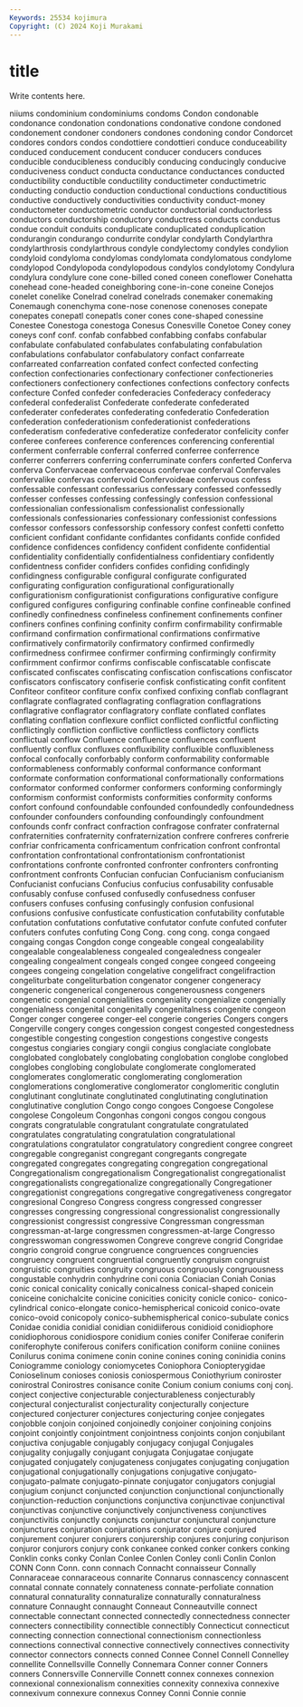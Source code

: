```yaml
---
Keywords: 25534 kojimura
Copyright: (C) 2024 Koji Murakami
---
```


# title

Write contents here.



niiums condominium condominiums
condoms Condon condonable condonance condonation condonations condonative condone condoned condonement
condoner condoners condones condoning condor Condorcet condores condors condos condottiere
condottieri conduce conduceability conduced conducement conducent conducer conducers conduces conducible
conducibleness conducibly conducing conducingly conducive conduciveness conduct conducta conductance conductances
conducted conductibility conductible conductility conductimeter conductimetric conducting conductio conduction conductional
conductions conductitious conductive conductively conductivities conductivity conduct-money conductometer conductometric conductor
conductorial conductorless conductors conductorship conductory conductress conducts conductus condue conduit
conduits conduplicate conduplicated conduplication condurangin condurango condurrite condylar condylarth Condylarthra
condylarthrosis condylarthrous condyle condylectomy condyles condylion condyloid condyloma condylomas condylomata
condylomatous condylome condylopod Condylopoda condylopodous condylos condylotomy Condylura condylura condylure
cone cone-billed coned coneen coneflower Conehatta conehead cone-headed coneighboring cone-in-cone
coneine Conejos conelet conelike Conelrad conelrad conelrads conemaker conemaking Conemaugh
conenchyma cone-nose conenose conenoses conepate conepates conepatl conepatls coner cones
cone-shaped conessine Conestee Conestoga conestoga Conesus Conesville Conetoe Coney coney
coneys conf conf. confab confabbed confabbing confabs confabular confabulate confabulated
confabulates confabulating confabulation confabulations confabulator confabulatory confact confarreate confarreated confarreation
confated confect confected confecting confection confectionaries confectionary confectioner confectioneries confectioners
confectionery confectiones confections confectory confects confecture Confed confeder confederacies Confederacy
confederacy confederal confederalist Confederate confederate confederated confederater confederates confederating confederatio
Confederation confederation confederationism confederationist confederations confederatism confederative confederatize confederator confelicity
confer conferee conferees conference conferences conferencing conferential conferment conferrable conferral
conferred conferree conferrence conferrer conferrers conferring conferruminate confers conferted Conferva
conferva Confervaceae confervaceous confervae conferval Confervales confervalike confervas confervoid Confervoideae
confervous confess confessable confessant confessarius confessary confessed confessedly confesser confesses
confessing confessingly confession confessional confessionalian confessionalism confessionalist confessionally confessionals confessionaries
confessionary confessionist confessions confessor confessors confessorship confessory confest confetti confetto
conficient confidant confidante confidantes confidants confide confided confidence confidences confidency
confident confidente confidential confidentiality confidentially confidentialness confidentiary confidently confidentness confider
confiders confides confiding confidingly confidingness configurable configural configurate configurated configurating
configuration configurational configurationally configurationism configurationist configurations configurative configure configured configures
configuring confinable confine confineable confined confinedly confinedness confineless confinement confinements
confiner confiners confines confining confinity confirm confirmability confirmable confirmand confirmation
confirmational confirmations confirmative confirmatively confirmatorily confirmatory confirmed confirmedly confirmedness confirmee
confirmer confirming confirmingly confirmity confirmment confirmor confirms confiscable confiscatable confiscate
confiscated confiscates confiscating confiscation confiscations confiscator confiscators confiscatory confiserie confisk
confisticating confit confitent Confiteor confiteor confiture confix confixed confixing conflab
conflagrant conflagrate conflagrated conflagrating conflagration conflagrations conflagrative conflagrator conflagratory conflate
conflated conflates conflating conflation conflexure conflict conflicted conflictful conflicting conflictingly
confliction conflictive conflictless conflictory conflicts conflictual conflow Confluence confluence confluences
confluent confluently conflux confluxes confluxibility confluxible confluxibleness confocal confocally conforbably
conform conformability conformable conformableness conformably conformal conformance conformant conformate conformation
conformational conformationally conformations conformator conformed conformer conformers conforming conformingly conformism
conformist conformists conformities conformity conforms confort confound confoundable confounded confoundedly
confoundedness confounder confounders confounding confoundingly confoundment confounds confr confract confraction
confragose confrater confraternal confraternities confraternity confraternization confrere confreres confrerie confriar
confricamenta confricamentum confrication confront confrontal confrontation confrontational confrontationism confrontationist confrontations
confronte confronted confronter confronters confronting confrontment confronts Confucian confucian Confucianism
confucianism Confucianist confucians Confucius confucius confusability confusable confusably confuse confused
confusedly confusedness confuser confusers confuses confusing confusingly confusion confusional confusions
confusive confusticate confustication confutability confutable confutation confutations confutative confutator confute
confuted confuter confuters confutes confuting Cong Cong. cong cong. conga
congaed congaing congas Congdon conge congeable congeal congealability congealable congealableness
congealed congealedness congealer congealing congealment congeals conged congee congeed congeeing
congees congeing congelation congelative congelifract congelifraction congeliturbate congeliturbation congenator congener
congeneracy congeneric congenerical congenerous congenerousness congeners congenetic congenial congenialities congeniality
congenialize congenially congenialness congenital congenitally congenitalness congenite congeon Conger conger
congeree conger-eel congerie congeries Congers congers Congerville congery conges congession
congest congested congestedness congestible congesting congestion congestions congestive congests congestus
congiaries congiary congii congius conglaciate conglobate conglobated conglobately conglobating conglobation
conglobe conglobed conglobes conglobing conglobulate conglomerate conglomerated conglomerates conglomeratic conglomerating
conglomeration conglomerations conglomerative conglomerator conglomeritic conglutin conglutinant conglutinate conglutinated conglutinating
conglutination conglutinative conglution Congo congo congoes Congoese Congolese congolese Congoleum
Congonhas congoni congos congou congous congrats congratulable congratulant congratulate congratulated
congratulates congratulating congratulation congratulational congratulations congratulator congratulatory congredient congree congreet
congregable congreganist congregant congregants congregate congregated congregates congregating congregation congregational
Congregationalism congregationalism Congregationalist congregationalist congregationalists congregationalize congregationally Congregationer congregationist congregations
congregative congregativeness congregator congresional Congreso Congress congress congressed congresser congresses
congressing congressional congressionalist congressionally congressionist congressist congressive Congressman congressman congressman-at-large
congressmen congressmen-at-large Congresso congresswoman congresswomen Congreve congreve congrid Congridae congrio
congroid congrue congruence congruences congruencies congruency congruent congruential congruently congruism
congruist congruistic congruities congruity congruous congruously congruousness congustable conhydrin conhydrine
coni conia Coniacian Coniah Conias conic conical conicality conically conicalness
conical-shaped conicein coniceine conichalcite conicine conicities conicity conicle conico- conico-cylindrical
conico-elongate conico-hemispherical conicoid conico-ovate conico-ovoid conicopoly conico-subhemispherical conico-subulate conics Conidae
conidia conidial conidian conidiiferous conidioid conidiophore conidiophorous conidiospore conidium conies
conifer Coniferae coniferin coniferophyte coniferous conifers conification coniform coniine coniines
Conilurus conima conimene conin conine conines coning coninidia conins Coniogramme
coniology coniomycetes Coniophora Coniopterygidae Conioselinum conioses coniosis coniospermous Coniothyrium coniroster
conirostral Conirostres conisance conite Conium conium coniums conj conj. conject
conjective conjecturable conjecturableness conjecturably conjectural conjecturalist conjecturality conjecturally conjecture conjectured
conjecturer conjectures conjecturing conjee conjegates conjobble conjoin conjoined conjoinedly conjoiner
conjoining conjoins conjoint conjointly conjointment conjointness conjoints conjon conjubilant conjuctiva
conjugable conjugably conjugacy conjugal Conjugales conjugality conjugally conjugant conjugata Conjugatae
conjugate conjugated conjugately conjugateness conjugates conjugating conjugation conjugational conjugationally conjugations
conjugative conjugato- conjugato-palmate conjugato-pinnate conjugator conjugators conjugial conjugium conjunct conjuncted
conjunction conjunctional conjunctionally conjunction-reduction conjunctions conjunctiva conjunctivae conjunctival conjunctivas conjunctive
conjunctively conjunctiveness conjunctives conjunctivitis conjunctly conjuncts conjunctur conjunctural conjuncture conjunctures
conjuration conjurations conjurator conjure conjured conjurement conjurer conjurers conjurership conjures
conjuring conjurison conjuror conjurors conjury conk conkanee conked conker conkers
conking Conklin conks conky Conlan Conlee Conlen Conley conli Conlin
Conlon CONN Conn Conn. conn connach Connacht connaisseur Connally Connaraceae
connaraceous connarite Connarus connascency connascent connatal connate connately connateness connate-perfoliate
connation connatural connaturality connaturalize connaturally connaturalness connature Connaught connaught Conneaut
Conneautville connect connectable connectant connected connectedly connectedness connecter connecters connectibility
connectible connectibly Connecticut connecticut connecting connection connectional connectionism connectionless connections
connectival connective connectively connectives connectivity connector connectors connects conned Connee
Connel Connell Connelley connellite Connellsville Connelly Connemara Conner conner Conners
conners Connersville Connerville Connett connex connexes connexion connexional connexionalism connexities
connexity connexiva connexive connexivum connexure connexus Conney Conni Connie connie
